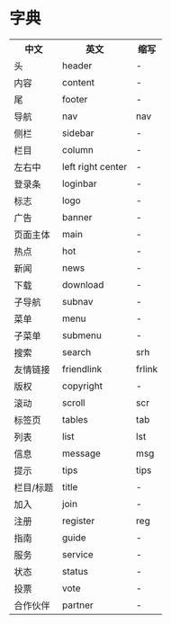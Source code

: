 # 字典
<table width="100%">
  <tr>
	 <th alight ="left">中文</th>
	 <th alight ="left">英文</th>
	 <th alight ="left">缩写</th>
  </tr>
  <tr>
  	 <td alight ="left">头</td>
	 <td alight ="left">header</td>
	 <td alight ="left">-</td>
  </tr>
  <tr>
  	 <td alight ="left">内容</td>
	 <td alight ="left">content</td>
	 <td alight ="left">-</td>
  </tr>
    <tr>
  	 <td alight ="left">尾</td>
	 <td alight ="left">footer</td>
	 <td alight ="left">-</td>
  </tr>
    <tr>
  	 <td alight ="left">导航</td>
	 <td alight ="left">nav</td>
	 <td alight ="left">nav</td>
  </tr>
    <tr>
  	 <td alight ="left">侧栏</td>
	 <td alight ="left">sidebar</td>
	 <td alight ="left">-</td>
  </tr>
     <tr>
  	 <td alight ="left">栏目</td>
	 <td alight ="left">column</td>
	 <td alight ="left">-</td>
  </tr>
     <tr>
  	 <td alight ="left">左右中</td>
	 <td alight ="left">left right center</td>
	 <td alight ="left">-</td>
  </tr>
     <tr>
  	 <td alight ="left">登录条</td>
	 <td alight ="left">loginbar</td>
	 <td alight ="left">-</td>
  </tr>
      <tr>
  	 <td alight ="left">标志</td>
	 <td alight ="left">logo</td>
	 <td alight ="left">-</td>
  </tr>
     <tr>
  	 <td alight ="left">广告</td>
	 <td alight ="left">banner</td>
	 <td alight ="left">-</td>
  </tr>
    <tr>
  	 <td alight ="left">页面主体</td>
	 <td alight ="left">main</td>
	 <td alight ="left">-</td>
  </tr>
     <tr>
  	 <td alight ="left">热点</td>
	 <td alight ="left">hot</td>
	 <td alight ="left">-</td>
  </tr>
     <tr>
  	 <td alight ="left">新闻</td>
	 <td alight ="left">news</td>
	 <td alight ="left">-</td>
  </tr>
     <tr>
  	 <td alight ="left">下载</td>
	 <td alight ="left">download</td>
	 <td alight ="left">-</td>
  </tr>
     <tr>
  	 <td alight ="left">子导航</td>
	 <td alight ="left">subnav</td>
	 <td alight ="left">-</td>
  </tr>
     <tr>
  	 <td alight ="left">菜单</td>
	 <td alight ="left">menu</td>
	 <td alight ="left">-</td>
  </tr>
     <tr>
  	 <td alight ="left">子菜单</td>
	 <td alight ="left">submenu</td>
	 <td alight ="left">-</td>
  </tr>
    <tr>
  	 <td alight ="left">搜索</td>
	 <td alight ="left">search</td>
	 <td alight ="left">srh</td>
  </tr>
    <tr>
  	 <td alight ="left">友情链接</td>
	 <td alight ="left">friendlink</td>
	 <td alight ="left">frlink</td>
  </tr>
     <tr>
  	 <td alight ="left">版权</td>
	 <td alight ="left">copyright</td>
	 <td alight ="left">-</td>
  </tr>
    <tr>
  	 <td alight ="left">滚动</td>
	 <td alight ="left">scroll</td>
	 <td alight ="left">scr</td>
  </tr>
  <tr>
  	 <td alight ="left">标签页</td>
	 <td alight ="left">tables</td>
	 <td alight ="left">tab</td>
  </tr>
  <tr>
  	 <td alight ="left">列表</td>
	 <td alight ="left">list</td>
	 <td alight ="left">lst</td>
  </tr>
   <tr>
  	 <td alight ="left">信息</td>
	 <td alight ="left">message</td>
	 <td alight ="left">msg</td>
  </tr>
  <tr>
  	 <td alight ="left">提示</td>
	 <td alight ="left">tips</td>
	 <td alight ="left">tips</td>
  </tr>
   <tr>
  	 <td alight ="left">栏目/标题</td>
	 <td alight ="left">title</td>
	 <td alight ="left">-</td>
  </tr>
     <tr>
  	 <td alight ="left">加入</td>
	 <td alight ="left">join</td>
	 <td alight ="left">-</td>
  </tr>
    <tr>
  	 <td alight ="left">注册</td>
	 <td alight ="left">register</td>
	 <td alight ="left">reg</td>
  </tr>
    <tr>
  	 <td alight ="left">指南</td>
	 <td alight ="left">guide</td>
	 <td alight ="left">-</td>
  </tr>
     <tr>
  	 <td alight ="left">服务</td>
	 <td alight ="left">service</td>
	 <td alight ="left">-</td>
  </tr>
      <tr>
  	 <td alight ="left">状态</td>
	 <td alight ="left">status</td>
	 <td alight ="left">-</td>
  </tr>
       <tr>
  	 <td alight ="left">投票</td>
	 <td alight ="left">vote</td>
	 <td alight ="left">-</td>
  </tr>
         <tr>
  	 <td alight ="left">合作伙伴</td>
	 <td alight ="left">partner</td>
	 <td alight ="left">-</td>
  </tr>
</table>

